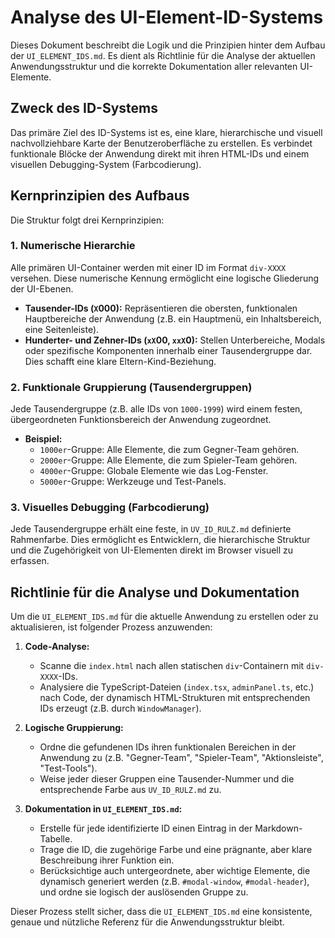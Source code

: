 # Analyse des UI-Element-ID-Systems

Dieses Dokument beschreibt die Logik und die Prinzipien hinter dem Aufbau der `UI_ELEMENT_IDS.md`. Es dient als Richtlinie für die Analyse der aktuellen Anwendungsstruktur und die korrekte Dokumentation aller relevanten UI-Elemente.

## Zweck des ID-Systems

Das primäre Ziel des ID-Systems ist es, eine klare, hierarchische und visuell nachvollziehbare Karte der Benutzeroberfläche zu erstellen. Es verbindet funktionale Blöcke der Anwendung direkt mit ihren HTML-IDs und einem visuellen Debugging-System (Farbcodierung).

## Kernprinzipien des Aufbaus

Die Struktur folgt drei Kernprinzipien:

### 1. Numerische Hierarchie
Alle primären UI-Container werden mit einer ID im Format `div-XXXX` versehen. Diese numerische Kennung ermöglicht eine logische Gliederung der UI-Ebenen.
- **Tausender-IDs (`X`000):** Repräsentieren die obersten, funktionalen Hauptbereiche der Anwendung (z.B. ein Hauptmenü, ein Inhaltsbereich, eine Seitenleiste).
- **Hunderter- und Zehner-IDs (`xX`00, `xxX`0):** Stellen Unterbereiche, Modals oder spezifische Komponenten innerhalb einer Tausendergruppe dar. Dies schafft eine klare Eltern-Kind-Beziehung.

### 2. Funktionale Gruppierung (Tausendergruppen)
Jede Tausendergruppe (z.B. alle IDs von `1000-1999`) wird einem festen, übergeordneten Funktionsbereich der Anwendung zugeordnet.
- **Beispiel:**
  - `1000er`-Gruppe: Alle Elemente, die zum Gegner-Team gehören.
  - `2000er`-Gruppe: Alle Elemente, die zum Spieler-Team gehören.
  - `4000er`-Gruppe: Globale Elemente wie das Log-Fenster.
  - `5000er`-Gruppe: Werkzeuge und Test-Panels.

### 3. Visuelles Debugging (Farbcodierung)
Jede Tausendergruppe erhält eine feste, in `UV_ID_RULZ.md` definierte Rahmenfarbe. Dies ermöglicht es Entwicklern, die hierarchische Struktur und die Zugehörigkeit von UI-Elementen direkt im Browser visuell zu erfassen.

## Richtlinie für die Analyse und Dokumentation

Um die `UI_ELEMENT_IDS.md` für die aktuelle Anwendung zu erstellen oder zu aktualisieren, ist folgender Prozess anzuwenden:

1.  **Code-Analyse:**
    - Scanne die `index.html` nach allen statischen `div`-Containern mit `div-XXXX`-IDs.
    - Analysiere die TypeScript-Dateien (`index.tsx`, `adminPanel.ts`, etc.) nach Code, der dynamisch HTML-Strukturen mit entsprechenden IDs erzeugt (z.B. durch `WindowManager`).

2.  **Logische Gruppierung:**
    - Ordne die gefundenen IDs ihren funktionalen Bereichen in der Anwendung zu (z.B. "Gegner-Team", "Spieler-Team", "Aktionsleiste", "Test-Tools").
    - Weise jeder dieser Gruppen eine Tausender-Nummer und die entsprechende Farbe aus `UV_ID_RULZ.md` zu.

3.  **Dokumentation in `UI_ELEMENT_IDS.md`:**
    - Erstelle für jede identifizierte ID einen Eintrag in der Markdown-Tabelle.
    - Trage die ID, die zugehörige Farbe und eine prägnante, aber klare Beschreibung ihrer Funktion ein.
    - Berücksichtige auch untergeordnete, aber wichtige Elemente, die dynamisch generiert werden (z.B. `#modal-window`, `#modal-header`), und ordne sie logisch der auslösenden Gruppe zu.

Dieser Prozess stellt sicher, dass die `UI_ELEMENT_IDS.md` eine konsistente, genaue und nützliche Referenz für die Anwendungsstruktur bleibt.
